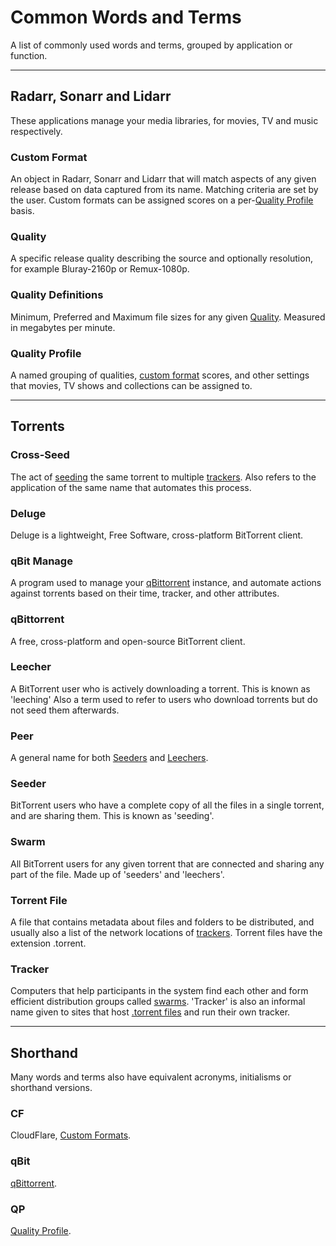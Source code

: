 # Common Words and Terms

A list of commonly used words and terms, grouped by application or function.

---

## Radarr, Sonarr and Lidarr

These applications manage your media libraries, for movies, TV and music respectively.

### Custom Format

An object in Radarr, Sonarr and Lidarr that will match aspects of any given release based on data captured from its name. Matching criteria are set by the user. Custom formats can be assigned scores on a per-[Quality Profile](#quality-profile) basis.

### Quality

A specific release quality describing the source and optionally resolution, for example Bluray-2160p or Remux-1080p.

### Quality Definitions

Minimum, Preferred and Maximum file sizes for any given [Quality](#quality). Measured in megabytes per minute.

### Quality Profile

A named grouping of qualities, [custom format](#custom-format) scores, and other settings that movies, TV shows and collections can be assigned to.

---

## Torrents

### Cross-Seed

The act of [seeding](#seeder) the same torrent to multiple [trackers](#tracker). Also refers to the application of the same name that automates this process.

### Deluge

Deluge is a lightweight, Free Software, cross-platform BitTorrent client.

### qBit Manage

A program used to manage your [qBittorrent](#qbittorrent) instance, and automate actions against torrents based on their time, tracker, and other attributes.

### qBittorrent

A free, cross-platform and open-source BitTorrent client.

### Leecher

A BitTorrent user who is actively downloading a torrent. This is known as 'leeching' Also a term used to refer to users who download torrents but do not seed them afterwards.

### Peer

A general name for both [Seeders](#seeder) and [Leechers](#leecher).

### Seeder

BitTorrent users who have a complete copy of all the files in a single torrent, and are sharing them. This is known as 'seeding'.

### Swarm

All BitTorrent users for any given torrent that are connected and sharing any part of the file. Made up of 'seeders' and 'leechers'.

### Torrent File

A file that contains metadata about files and folders to be distributed, and usually also a list of the network locations of [trackers](#tracker). Torrent files have the extension .torrent.

### Tracker

Computers that help participants in the system find each other and form efficient distribution groups called [swarms](#swarm). 'Tracker' is also an informal name given to sites that host [.torrent files](#torrent-file) and run their own tracker.

---

## Shorthand

Many words and terms also have equivalent acronyms, initialisms or shorthand versions.

### CF

CloudFlare, [Custom Formats](#custom-format).

### qBit

[qBittorrent](#qbittorrent).

### QP

[Quality Profile](#quality-profile).
